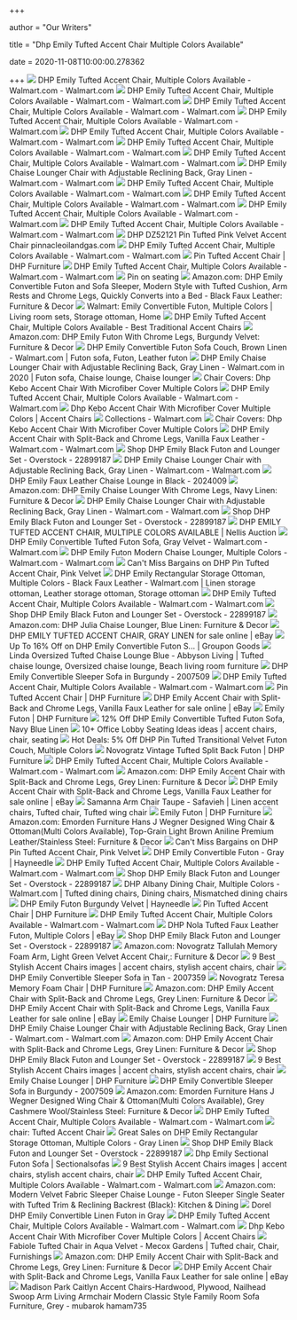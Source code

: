 +++
        
author = "Our Writers"
        
title = "Dhp Emily Tufted Accent Chair Multiple Colors Available"
        
date = 2020-11-08T10:00:00.278362
        
+++
[ ![](https://i5.walmartimages.com/asr/33b9e5b9-317a-4b04-b45b-8f242560ef72_1.de29a8c6e399d580186ed1a519ebafe7.jpeg)](https://i5.walmartimages.com/asr/33b9e5b9-317a-4b04-b45b-8f242560ef72_1.de29a8c6e399d580186ed1a519ebafe7.jpeg) DHP Emily Tufted Accent Chair, Multiple Colors Available - Walmart.com -  Walmart.com
[ ![](https://i5.walmartimages.com/asr/2d52d09a-aec6-4af7-b6ec-70f78163cfb3_1.8df267224bf0dad83aaf870c47a31d84.jpeg?odnWidth=450&odnHeight=450&odnBg=ffffff)](https://i5.walmartimages.com/asr/2d52d09a-aec6-4af7-b6ec-70f78163cfb3_1.8df267224bf0dad83aaf870c47a31d84.jpeg?odnWidth=450&odnHeight=450&odnBg=ffffff) DHP Emily Tufted Accent Chair, Multiple Colors Available - Walmart.com -  Walmart.com
[ ![](https://i5.walmartimages.com/asr/11e64f6c-ee44-403e-8c57-66135609c6fe_1.b24b7b3fac24ab45ed4e27c389138a8c.jpeg?odnWidth=612&odnHeight=612&odnBg=ffffff)](https://i5.walmartimages.com/asr/11e64f6c-ee44-403e-8c57-66135609c6fe_1.b24b7b3fac24ab45ed4e27c389138a8c.jpeg?odnWidth=612&odnHeight=612&odnBg=ffffff) DHP Emily Tufted Accent Chair, Multiple Colors Available - Walmart.com -  Walmart.com
[ ![](https://i5.walmartimages.com/asr/42ae27d1-b07f-4a2a-b76d-a1b1c52767d2_1.6c8e2fc4cc54d0cad27fc1779afae1c3.jpeg)](https://i5.walmartimages.com/asr/42ae27d1-b07f-4a2a-b76d-a1b1c52767d2_1.6c8e2fc4cc54d0cad27fc1779afae1c3.jpeg) DHP Emily Tufted Accent Chair, Multiple Colors Available - Walmart.com -  Walmart.com
[ ![](https://i5.walmartimages.com/asr/9932e3c5-c451-4053-abbc-f9c6c0893f49_1.12f111f7a596f643617d01a144a70719.jpeg)](https://i5.walmartimages.com/asr/9932e3c5-c451-4053-abbc-f9c6c0893f49_1.12f111f7a596f643617d01a144a70719.jpeg) DHP Emily Tufted Accent Chair, Multiple Colors Available - Walmart.com -  Walmart.com
[ ![](https://i5.walmartimages.com/asr/e14de7d5-4c8f-40bc-aafc-9735b84b97dd_1.e8dfc0e5f14bd2d56b13b35fb2d5796d.jpeg)](https://i5.walmartimages.com/asr/e14de7d5-4c8f-40bc-aafc-9735b84b97dd_1.e8dfc0e5f14bd2d56b13b35fb2d5796d.jpeg) DHP Emily Tufted Accent Chair, Multiple Colors Available - Walmart.com -  Walmart.com
[ ![](https://i5.walmartimages.com/asr/a9d20ec2-a72c-459f-940c-7901f2941838_1.c6b73b7fd2529a7e934177df670ad4bf.jpeg)](https://i5.walmartimages.com/asr/a9d20ec2-a72c-459f-940c-7901f2941838_1.c6b73b7fd2529a7e934177df670ad4bf.jpeg) DHP Emily Tufted Accent Chair, Multiple Colors Available - Walmart.com -  Walmart.com
[ ![](https://i5.walmartimages.com/asr/3d83d221-1204-4317-a048-e371f53a3f90_1.dddd8e371d7ceace5fb1efc1deaedf30.jpeg?odnWidth=612&odnHeight=612&odnBg=ffffff)](https://i5.walmartimages.com/asr/3d83d221-1204-4317-a048-e371f53a3f90_1.dddd8e371d7ceace5fb1efc1deaedf30.jpeg?odnWidth=612&odnHeight=612&odnBg=ffffff) DHP Emily Chaise Lounger Chair with Adjustable Reclining Back, Gray Linen -  Walmart.com - Walmart.com
[ ![](https://i5.walmartimages.com/asr/d05a548d-7fb2-436b-bcf4-8b57cd4d9e72_1.f4259e3ca1d4bb4c5b18039c3c9e1fff.jpeg)](https://i5.walmartimages.com/asr/d05a548d-7fb2-436b-bcf4-8b57cd4d9e72_1.f4259e3ca1d4bb4c5b18039c3c9e1fff.jpeg) DHP Emily Tufted Accent Chair, Multiple Colors Available - Walmart.com -  Walmart.com
[ ![](https://i5.walmartimages.com/asr/58eebf08-61d1-4aed-a05c-34abc391a585_1.713e244e5cd1dde58beced0ce390e81b.jpeg)](https://i5.walmartimages.com/asr/58eebf08-61d1-4aed-a05c-34abc391a585_1.713e244e5cd1dde58beced0ce390e81b.jpeg) DHP Emily Tufted Accent Chair, Multiple Colors Available - Walmart.com -  Walmart.com
[ ![](https://i5.walmartimages.com/dfw/6e29e393-fe56/k2-_fa2f80f6-f337-4ff7-b0e4-a25c222ddbf3.v1.jpg)](https://i5.walmartimages.com/dfw/6e29e393-fe56/k2-_fa2f80f6-f337-4ff7-b0e4-a25c222ddbf3.v1.jpg) DHP Emily Tufted Accent Chair, Multiple Colors Available - Walmart.com -  Walmart.com
[ ![](https://i5.walmartimages.com/asr/023031f8-42a5-412e-8595-9ed3a326586b_1.c6189133a1e6a5eebdceaea5303bf5e5.jpeg)](https://i5.walmartimages.com/asr/023031f8-42a5-412e-8595-9ed3a326586b_1.c6189133a1e6a5eebdceaea5303bf5e5.jpeg) DHP Emily Tufted Accent Chair, Multiple Colors Available - Walmart.com -  Walmart.com
[ ![](https://images.prod.meredith.com/product/9ab1b8c79f4625546f93c1f5c40d467d/1557461005820/l/dhp-emily-tufted-accent-chair-multiple-colors-available)](https://images.prod.meredith.com/product/9ab1b8c79f4625546f93c1f5c40d467d/1557461005820/l/dhp-emily-tufted-accent-chair-multiple-colors-available) DHP DZ52121 Pin Tufted Pink Velvet Accent Chair pinnacleoilandgas.com
[ ![](https://i5.walmartimages.com/asr/773b3b04-1f59-453c-a320-0e7c23465855_1.2854792119c6381fea5120a858ed8843.jpeg)](https://i5.walmartimages.com/asr/773b3b04-1f59-453c-a320-0e7c23465855_1.2854792119c6381fea5120a858ed8843.jpeg) DHP Emily Tufted Accent Chair, Multiple Colors Available - Walmart.com -  Walmart.com
[ ![](https://www.dhpfurniture.com/DHPFiles/ProductImages/2000_2000_58347_sourceimage.jpg)](https://www.dhpfurniture.com/DHPFiles/ProductImages/2000_2000_58347_sourceimage.jpg) Pin Tufted Accent Chair | DHP Furniture
[ ![](https://i5.walmartimages.com/asr/45619ad6-53c0-4136-8ead-4d34823add58_1.22964018e528d14d528a8d1c2d2bbfb2.jpeg)](https://i5.walmartimages.com/asr/45619ad6-53c0-4136-8ead-4d34823add58_1.22964018e528d14d528a8d1c2d2bbfb2.jpeg) DHP Emily Tufted Accent Chair, Multiple Colors Available - Walmart.com -  Walmart.com
[ ![](https://i.pinimg.com/originals/3b/e4/59/3be45978572f85ab943007fae1404c18.jpg)](https://i.pinimg.com/originals/3b/e4/59/3be45978572f85ab943007fae1404c18.jpg) Pin on seating
[ ![](https://images-na.ssl-images-amazon.com/images/I/81VDROU%2B-fL._AC_SL1500_.jpg)](https://images-na.ssl-images-amazon.com/images/I/81VDROU%2B-fL._AC_SL1500_.jpg) Amazon.com: DHP Emily Convertible Futon and Sofa Sleeper, Modern Style with  Tufted Cushion, Arm Rests and Chrome Legs, Quickly Converts into a Bed -  Black Faux Leather: Furniture & Decor
[ ![](https://i.pinimg.com/originals/18/9c/ff/189cff56ff7bb951e3f90a00e437eee4.jpg)](https://i.pinimg.com/originals/18/9c/ff/189cff56ff7bb951e3f90a00e437eee4.jpg) Walmart: Emily Convertible Futon, Multiple Colors | Living room sets,  Storage ottoman, Home
[ ![](https://i5.walmartimages.com/asr/25e63d0b-23d3-425f-941c-5ebdc48e48f5_1.fbca82e0459ace70ab548f6ca74fc753.jpeg?odnHeight=450&odnWidth=450&odnBg=FFFFFF)](https://i5.walmartimages.com/asr/25e63d0b-23d3-425f-941c-5ebdc48e48f5_1.fbca82e0459ace70ab548f6ca74fc753.jpeg?odnHeight=450&odnWidth=450&odnBg=FFFFFF) DHP Emily Tufted Accent Chair, Multiple Colors Available - Best Traditional Accent  Chairs
[ ![](https://images-na.ssl-images-amazon.com/images/I/61lMvVDKKmL._AC_SX522_.jpg)](https://images-na.ssl-images-amazon.com/images/I/61lMvVDKKmL._AC_SX522_.jpg) Amazon.com: DHP Emily Futon With Chrome Legs, Burgundy Velvet: Furniture &  Decor
[ ![](https://i.pinimg.com/474x/8a/f6/47/8af647a61e81fad90b1691aa2c19632e.jpg)](https://i.pinimg.com/474x/8a/f6/47/8af647a61e81fad90b1691aa2c19632e.jpg) DHP Emily Convertible Futon Sofa Couch, Brown Linen - Walmart.com | Futon  sofa, Futon, Leather futon
[ ![](https://i.pinimg.com/originals/e7/6a/a1/e76aa1eca1ea47bc82ed59254491c2f0.png)](https://i.pinimg.com/originals/e7/6a/a1/e76aa1eca1ea47bc82ed59254491c2f0.png) DHP Emily Chaise Lounger Chair with Adjustable Reclining Back, Gray Linen -  Walmart.com in 2020 | Futon sofa, Chaise lounge, Chaise lounger
[ ![](https://www.dhpfurniture.com/ChannelAdvisorFiles/ProductImages/2000_2000_3379_11766.jpg)](https://www.dhpfurniture.com/ChannelAdvisorFiles/ProductImages/2000_2000_3379_11766.jpg) Chair Covers: Dhp Kebo Accent Chair With Microfiber Cover Multiple Colors
[ ![](https://i5.walmartimages.com/asr/56a1c064-a9dd-402d-b77d-dd487d1b1cb8_1.ca0ac8e7ae8cbd82c20f5d2c47f2fd5e.jpeg)](https://i5.walmartimages.com/asr/56a1c064-a9dd-402d-b77d-dd487d1b1cb8_1.ca0ac8e7ae8cbd82c20f5d2c47f2fd5e.jpeg) DHP Emily Tufted Accent Chair, Multiple Colors Available - Walmart.com -  Walmart.com
[ ![](https://images.prod.meredith.com/product/8398d1ccdde712945ceba30be0fb5dc5/1533382157722/l/dhp-kebo-futon-couch-with-microfiber-cover-multiple-colors)](https://images.prod.meredith.com/product/8398d1ccdde712945ceba30be0fb5dc5/1533382157722/l/dhp-kebo-futon-couch-with-microfiber-cover-multiple-colors) Dhp Kebo Accent Chair With Microfiber Cover Multiple Colors | Accent Chairs
[ ![](https://i5.walmartimages.com/asr/1696cbb7-b2a3-47bb-b3aa-c3b2ec6e2025_1.fb8056d346739501001fffd9d1124a8c.jpeg?odnWidth=450&odnHeight=450&odnBg=ffffff)](https://i5.walmartimages.com/asr/1696cbb7-b2a3-47bb-b3aa-c3b2ec6e2025_1.fb8056d346739501001fffd9d1124a8c.jpeg?odnWidth=450&odnHeight=450&odnBg=ffffff) Collections - Walmart.com
[ ![](https://i5.walmartimages.com/asr/2631dfd0-c3bb-458c-8431-f9e72d675737_1.69f67466b855bbacf04e32b1996d96b3.jpeg?odnHeight=450&odnWidth=450&odnBg=FFFFFF)](https://i5.walmartimages.com/asr/2631dfd0-c3bb-458c-8431-f9e72d675737_1.69f67466b855bbacf04e32b1996d96b3.jpeg?odnHeight=450&odnWidth=450&odnBg=FFFFFF) Chair Covers: Dhp Kebo Accent Chair With Microfiber Cover Multiple Colors
[ ![](https://i5.walmartimages.com/asr/d95cd8e1-bcf4-42a1-9e7a-aea34e97e670_1.83ce9014a47f3ac5db0583a4388dd300.jpeg?odnWidth=612&odnHeight=612&odnBg=ffffff)](https://i5.walmartimages.com/asr/d95cd8e1-bcf4-42a1-9e7a-aea34e97e670_1.83ce9014a47f3ac5db0583a4388dd300.jpeg?odnWidth=612&odnHeight=612&odnBg=ffffff) DHP Emily Accent Chair with Split-Back and Chrome Legs, Vanilla Faux  Leather - Walmart.com - Walmart.com
[ ![](https://ak1.ostkcdn.com/images/products/22899187/DHP-Emily-Black-Futon-and-Lounger-Set-1358552d-a0f4-4936-b5be-429713abf3e3_600.jpg?impolicy=medium)](https://ak1.ostkcdn.com/images/products/22899187/DHP-Emily-Black-Futon-and-Lounger-Set-1358552d-a0f4-4936-b5be-429713abf3e3_600.jpg?impolicy=medium) Shop DHP Emily Black Futon and Lounger Set - Overstock - 22899187
[ ![](https://i5.walmartimages.com/asr/632b2998-5a0e-4fce-baf1-f7b293b3a1b6_1.322185ddf0b9b1f4157fd9efdb3ea35d.jpeg)](https://i5.walmartimages.com/asr/632b2998-5a0e-4fce-baf1-f7b293b3a1b6_1.322185ddf0b9b1f4157fd9efdb3ea35d.jpeg) DHP Emily Chaise Lounger Chair with Adjustable Reclining Back, Gray Linen -  Walmart.com - Walmart.com
[ ![](https://media.cymaxstores.com/Images/3834/1395254-1-L.jpg)](https://media.cymaxstores.com/Images/3834/1395254-1-L.jpg) DHP Emily Faux Leather Chaise Lounge in Black - 2024009
[ ![](https://images-na.ssl-images-amazon.com/images/I/81Vwam%2B16XL._AC_SX522_.jpg)](https://images-na.ssl-images-amazon.com/images/I/81Vwam%2B16XL._AC_SX522_.jpg) Amazon.com: DHP Emily Chaise Lounger With Chrome Legs, Navy Linen:  Furniture & Decor
[ ![](https://i5.walmartimages.com/asr/01425405-e56a-46b6-8e0f-a9a4c1322a80_1.7a1cc7d24e7cef771451bf422900b1df.jpeg)](https://i5.walmartimages.com/asr/01425405-e56a-46b6-8e0f-a9a4c1322a80_1.7a1cc7d24e7cef771451bf422900b1df.jpeg) DHP Emily Chaise Lounger Chair with Adjustable Reclining Back, Gray Linen -  Walmart.com - Walmart.com
[ ![](https://ak1.ostkcdn.com/images/products/22899187/DHP-Emily-Black-Futon-and-Lounger-Set-d9275a3d-515f-4f41-8f78-07d332d75f6c_600.jpg?impolicy=medium)](https://ak1.ostkcdn.com/images/products/22899187/DHP-Emily-Black-Futon-and-Lounger-Set-d9275a3d-515f-4f41-8f78-07d332d75f6c_600.jpg?impolicy=medium) Shop DHP Emily Black Futon and Lounger Set - Overstock - 22899187
[ ![](https://d3d4g4mcnd8edy.cloudfront.net/user_images2/712814_7626132.jpeg)](https://d3d4g4mcnd8edy.cloudfront.net/user_images2/712814_7626132.jpeg) DHP EMILY TUFTED ACCENT CHAIR, MULTIPLE COLORS AVAILABLE | Nellis Auction
[ ![](https://i5.walmartimages.com/asr/2c30cf06-f70c-41e3-9107-9e373b482f91_1.8657144d2e6842c8dcc4f87c44369741.jpeg)](https://i5.walmartimages.com/asr/2c30cf06-f70c-41e3-9107-9e373b482f91_1.8657144d2e6842c8dcc4f87c44369741.jpeg) DHP Emily Convertible Tufted Futon Sofa, Gray Velvet - Walmart.com -  Walmart.com
[ ![](https://i5.walmartimages.com/asr/d7bd4565-906f-400a-8e50-9645382b0c91_1.7cc3f3548da32463319738c1f6976178.jpeg?odnWidth=2000&odnHeight=2000&odnBg=ffffff)](https://i5.walmartimages.com/asr/d7bd4565-906f-400a-8e50-9645382b0c91_1.7cc3f3548da32463319738c1f6976178.jpeg?odnWidth=2000&odnHeight=2000&odnBg=ffffff) DHP Emily Futon Modern Chaise Lounger, Multiple Colors - Walmart.com -  Walmart.com
[ ![](https://images.prod.meredith.com/product/a1b97e49fe3d553dd12d8f173bc91948/1591696930516/l/dhp-pin-tufted-accent-chair-pink-velvet)](https://images.prod.meredith.com/product/a1b97e49fe3d553dd12d8f173bc91948/1591696930516/l/dhp-pin-tufted-accent-chair-pink-velvet) Can't Miss Bargains on DHP Pin Tufted Accent Chair, Pink Velvet
[ ![](https://i.pinimg.com/474x/1c/09/5d/1c095d6b8c3baa1fbc9b639012cf4077.jpg)](https://i.pinimg.com/474x/1c/09/5d/1c095d6b8c3baa1fbc9b639012cf4077.jpg) DHP Emily Rectangular Storage Ottoman, Multiple Colors - Black Faux Leather  - Walmart.com | Linen storage ottoman, Leather storage ottoman, Storage  ottoman
[ ![](https://i5.walmartimages.com/asr/23bc8768-7534-4075-9ffb-f6a3aaa347d9_1.3c2a7c74195ee0a357496fb6155a2ade.jpeg)](https://i5.walmartimages.com/asr/23bc8768-7534-4075-9ffb-f6a3aaa347d9_1.3c2a7c74195ee0a357496fb6155a2ade.jpeg) DHP Emily Tufted Accent Chair, Multiple Colors Available - Walmart.com -  Walmart.com
[ ![](https://ak1.ostkcdn.com/images/products/22899187/DHP-Emily-Black-Futon-and-Lounger-Set-93bd10a7-d08f-456d-8031-41fcd13bb36e_600.jpg?impolicy=medium)](https://ak1.ostkcdn.com/images/products/22899187/DHP-Emily-Black-Futon-and-Lounger-Set-93bd10a7-d08f-456d-8031-41fcd13bb36e_600.jpg?impolicy=medium) Shop DHP Emily Black Futon and Lounger Set - Overstock - 22899187
[ ![](https://images-na.ssl-images-amazon.com/images/I/81hDLN8VEpL._AC_SL1500_.jpg)](https://images-na.ssl-images-amazon.com/images/I/81hDLN8VEpL._AC_SL1500_.jpg) Amazon.com: DHP Julia Chaise Lounger, Blue Linen: Furniture & Decor
[ ![](https://i.ebayimg.com/images/g/mrYAAOSwjDZYhnnQ/s-l225.jpg)](https://i.ebayimg.com/images/g/mrYAAOSwjDZYhnnQ/s-l225.jpg) DHP EMILY TUFTED ACCENT CHAIR, GRAY LINEN for sale online | eBay
[ ![](https://img.grouponcdn.com/stores/2evArhjazUvsYr6dNBVD22oTdSuP/storesoi32290863-3333x2000/v1/sc600x600.jpg)](https://img.grouponcdn.com/stores/2evArhjazUvsYr6dNBVD22oTdSuP/storesoi32290863-3333x2000/v1/sc600x600.jpg) Up To 16% Off on DHP Emily Convertible Futon S... | Groupon Goods
[ ![](https://i.pinimg.com/474x/20/d0/b5/20d0b570ee86b26d212b306d322b05fb.jpg)](https://i.pinimg.com/474x/20/d0/b5/20d0b570ee86b26d212b306d322b05fb.jpg) Linda Oversized Tufted Chaise Lounge Blue - Abbyson Living | Tufted chaise  lounge, Oversized chaise lounge, Beach living room furniture
[ ![](https://media.cymaxstores.com/Images/3834/1631106-L.jpg)](https://media.cymaxstores.com/Images/3834/1631106-L.jpg) DHP Emily Convertible Sleeper Sofa in Burgundy - 2007509
[ ![](https://i5.walmartimages.com/dfw/6e29e393-c874/k2-_e0c7e76c-17b5-4997-971e-97eefd1d6682.v1.jpg)](https://i5.walmartimages.com/dfw/6e29e393-c874/k2-_e0c7e76c-17b5-4997-971e-97eefd1d6682.v1.jpg) DHP Emily Tufted Accent Chair, Multiple Colors Available - Walmart.com -  Walmart.com
[ ![](https://www.dhpfurniture.com/DHPFiles/ProductImages/2000_2000_58376_sourceimage.jpg)](https://www.dhpfurniture.com/DHPFiles/ProductImages/2000_2000_58376_sourceimage.jpg) Pin Tufted Accent Chair | DHP Furniture
[ ![](https://i.ebayimg.com/images/g/w2MAAOSwgn5fO9RJ/s-l225.jpg)](https://i.ebayimg.com/images/g/w2MAAOSwgn5fO9RJ/s-l225.jpg) DHP Emily Accent Chair with Split-Back and Chrome Legs, Vanilla Faux  Leather for sale online | eBay
[ ![](https://www.dhpfurniture.com/DHPFiles/ProductImages/2000_2000_45430_sourceimage.jpg)](https://www.dhpfurniture.com/DHPFiles/ProductImages/2000_2000_45430_sourceimage.jpg) Emily Futon | DHP Furniture
[ ![](https://images.prod.meredith.com/product/946bca63ca415be0c951636a436d0371/1572343407239/l/dhp-emily-convertible-futon-sofa-couch-multiple-finishes)](https://images.prod.meredith.com/product/946bca63ca415be0c951636a436d0371/1572343407239/l/dhp-emily-convertible-futon-sofa-couch-multiple-finishes) 12% Off DHP Emily Convertible Tufted Futon Sofa, Navy Blue Linen
[ ![](https://i.pinimg.com/236x/84/65/89/846589859ba0f103216db9824d7a7072.jpg)](https://i.pinimg.com/236x/84/65/89/846589859ba0f103216db9824d7a7072.jpg) 10+ Office Lobby Seating Ideas ideas | accent chairs, chair, seating
[ ![](https://images.prod.meredith.com/product/be6499fbfdf140b59dac27343d06903b/1572344509301/l/dhp-pin-tufted-transitional-velvet-futon-couch-multiple-colors)](https://images.prod.meredith.com/product/be6499fbfdf140b59dac27343d06903b/1572344509301/l/dhp-pin-tufted-transitional-velvet-futon-couch-multiple-colors) Hot Deals: 5% Off DHP Pin Tufted Transitional Velvet Futon Couch, Multiple  Colors
[ ![](https://www.dhpfurniture.com/DHPFiles/ProductImages/2000_2000_96364_sourceimage.jpg)](https://www.dhpfurniture.com/DHPFiles/ProductImages/2000_2000_96364_sourceimage.jpg) Novogratz Vintage Tufted Split Back Futon | DHP Furniture
[ ![](https://i5.walmartimages.com/asr/56a1c064-a9dd-402d-b77d-dd487d1b1cb8_1.ca0ac8e7ae8cbd82c20f5d2c47f2fd5e.jpeg?odnWidth=100&odnHeight=100&odnBg=ffffff)](https://i5.walmartimages.com/asr/56a1c064-a9dd-402d-b77d-dd487d1b1cb8_1.ca0ac8e7ae8cbd82c20f5d2c47f2fd5e.jpeg?odnWidth=100&odnHeight=100&odnBg=ffffff) DHP Emily Tufted Accent Chair, Multiple Colors Available - Walmart.com -  Walmart.com
[ ![](https://m.media-amazon.com/images/S/aplus-media/mg/a8f168d7-ad01-4788-8cc4-3dbc09be7f45._SR970,300_.jpg)](https://m.media-amazon.com/images/S/aplus-media/mg/a8f168d7-ad01-4788-8cc4-3dbc09be7f45._SR970,300_.jpg) Amazon.com: DHP Emily Accent Chair with Split-Back and Chrome Legs, Grey  Linen: Furniture & Decor
[ ![](https://i.ebayimg.com/images/g/9oYAAOSw9GNc~tDp/s-l225.jpg)](https://i.ebayimg.com/images/g/9oYAAOSw9GNc~tDp/s-l225.jpg) DHP Emily Accent Chair with Split-Back and Chrome Legs, Vanilla Faux  Leather for sale online | eBay
[ ![](https://i.pinimg.com/originals/3e/b9/df/3eb9df93bc060842b18fc1391f2f6aa4.jpg)](https://i.pinimg.com/originals/3e/b9/df/3eb9df93bc060842b18fc1391f2f6aa4.jpg) Samanna Arm Chair Taupe - Safavieh | Linen accent chairs, Tufted chair,  Tufted wing chair
[ ![](https://www.dhpfurniture.com/DHPFiles/ProductImages/2000_2000_45456_sourceimage.jpg)](https://www.dhpfurniture.com/DHPFiles/ProductImages/2000_2000_45456_sourceimage.jpg) Emily Futon | DHP Furniture
[ ![](https://images-na.ssl-images-amazon.com/images/I/61BGXHBivaL._AC_SL1181_.jpg)](https://images-na.ssl-images-amazon.com/images/I/61BGXHBivaL._AC_SL1181_.jpg) Amazon.com: Emorden Furniture Hans J Wegner Designed Wing Chair & Ottoman(Multi  Colors Available), Top-Grain Light Brown Aniline Premium Leather/Stainless  Steel: Furniture & Decor
[ ![](https://images.prod.meredith.com/product/d7502d8db162b55a04f27d48b23e8c58/1592604139190/m/dhp-pin-tufted-accent-chair-multiple-colors)](https://images.prod.meredith.com/product/d7502d8db162b55a04f27d48b23e8c58/1592604139190/m/dhp-pin-tufted-accent-chair-multiple-colors) Can't Miss Bargains on DHP Pin Tufted Accent Chair, Pink Velvet
[ ![](https://content.haycdn.com/mgen/master:AMW1079.jpg?is=654,654,0xffffff)](https://content.haycdn.com/mgen/master:AMW1079.jpg?is=654,654,0xffffff) DHP Emily Convertible Futon - Gray | Hayneedle
[ ![](https://i5.walmartimages.com/asr/ccf255ce-1d07-4de4-aa20-a1c140d1d9e0_1.2bf0d89f2a3f4749592f036292470294.jpeg)](https://i5.walmartimages.com/asr/ccf255ce-1d07-4de4-aa20-a1c140d1d9e0_1.2bf0d89f2a3f4749592f036292470294.jpeg) DHP Emily Tufted Accent Chair, Multiple Colors Available - Walmart.com -  Walmart.com
[ ![](https://ak1.ostkcdn.com/images/products/22899187/DHP-Emily-Black-Futon-and-Lounger-Set-5ee01921-a08f-41ca-8114-218f719b7feb_600.jpg?impolicy=medium)](https://ak1.ostkcdn.com/images/products/22899187/DHP-Emily-Black-Futon-and-Lounger-Set-5ee01921-a08f-41ca-8114-218f719b7feb_600.jpg?impolicy=medium) Shop DHP Emily Black Futon and Lounger Set - Overstock - 22899187
[ ![](https://i.pinimg.com/474x/e7/da/5d/e7da5da6f408addf046267286f49b570.jpg)](https://i.pinimg.com/474x/e7/da/5d/e7da5da6f408addf046267286f49b570.jpg) DHP Albany Dining Chair, Multiple Colors - Walmart.com | Tufted dining  chairs, Dining chairs, Mismatched dining chairs
[ ![](https://content.haycdn.com/mgen/master:AMW1148.jpg)](https://content.haycdn.com/mgen/master:AMW1148.jpg) DHP Emily Futon Burgundy Velvet | Hayneedle
[ ![](https://www.dhpfurniture.com/DHPFiles/ProductImages/2000_2000_58377_sourceimage.jpg)](https://www.dhpfurniture.com/DHPFiles/ProductImages/2000_2000_58377_sourceimage.jpg) Pin Tufted Accent Chair | DHP Furniture
[ ![](https://i5.walmartimages.com/dfw/6e29e393-9003/k2-_a0fda4e0-b59f-4629-a511-dc23fd65bdd7.v1.jpg)](https://i5.walmartimages.com/dfw/6e29e393-9003/k2-_a0fda4e0-b59f-4629-a511-dc23fd65bdd7.v1.jpg) DHP Emily Tufted Accent Chair, Multiple Colors Available - Walmart.com -  Walmart.com
[ ![](https://cdn.shoppers-bay.com/img/909005de6e9b59b176a65e476cb332ec.jpeg)](https://cdn.shoppers-bay.com/img/909005de6e9b59b176a65e476cb332ec.jpeg) DHP Nola Tufted Faux Leather Futon, Multiple Colors | eBay
[ ![](https://ak1.ostkcdn.com/images/products/22899187/DHP-Emily-Black-Futon-and-Lounger-Set-4562d5a9-ab45-433f-9a46-ad546f28a10d_600.jpg?impolicy=medium)](https://ak1.ostkcdn.com/images/products/22899187/DHP-Emily-Black-Futon-and-Lounger-Set-4562d5a9-ab45-433f-9a46-ad546f28a10d_600.jpg?impolicy=medium) Shop DHP Emily Black Futon and Lounger Set - Overstock - 22899187
[ ![](https://images-na.ssl-images-amazon.com/images/I/91PuFV8h-7L._AC_SX522_.jpg)](https://images-na.ssl-images-amazon.com/images/I/91PuFV8h-7L._AC_SX522_.jpg) Amazon.com: Novogratz Tallulah Memory Foam Arm, Light Green Velvet Accent  Chair,: Furniture & Decor
[ ![](https://i.pinimg.com/236x/8e/99/d9/8e99d9bd6cbc966a8e77bb8d877c55a5--upholstered-dining-chairs-dining-room-chairs.jpg)](https://i.pinimg.com/236x/8e/99/d9/8e99d9bd6cbc966a8e77bb8d877c55a5--upholstered-dining-chairs-dining-room-chairs.jpg) 9 Best Stylish Accent Chairs images | accent chairs, stylish accent chairs,  chair
[ ![](https://media.cymaxstores.com/Images/3834/1631105-7-L.jpg)](https://media.cymaxstores.com/Images/3834/1631105-7-L.jpg) DHP Emily Convertible Sleeper Sofa in Tan - 2007359
[ ![](https://www.dhpfurniture.com/DHPFiles/ProductImages/2000_2000_69462_sourceimage.jpg)](https://www.dhpfurniture.com/DHPFiles/ProductImages/2000_2000_69462_sourceimage.jpg) Novogratz Teresa Memory Foam Chair | DHP Furniture
[ ![](https://m.media-amazon.com/images/S/aplus-media/mg/af3a3df8-d0ae-4b7f-97bc-1c7720709949._SR970,300_.jpg)](https://m.media-amazon.com/images/S/aplus-media/mg/af3a3df8-d0ae-4b7f-97bc-1c7720709949._SR970,300_.jpg) Amazon.com: DHP Emily Accent Chair with Split-Back and Chrome Legs, Grey  Linen: Furniture & Decor
[ ![](https://i.ebayimg.com/images/g/m-gAAOSwxs1eL4qk/s-l225.jpg)](https://i.ebayimg.com/images/g/m-gAAOSwxs1eL4qk/s-l225.jpg) DHP Emily Accent Chair with Split-Back and Chrome Legs, Vanilla Faux  Leather for sale online | eBay
[ ![](https://www.dhpfurniture.com/DHPFiles/ProductImages/2000_2000_27811_sourceimage.jpg)](https://www.dhpfurniture.com/DHPFiles/ProductImages/2000_2000_27811_sourceimage.jpg) Emily Chaise Lounger | DHP Furniture
[ ![](https://i5.walmartimages.com/asr/644878a5-772b-47d5-896e-64fe269ddfc8_1.7a8423135b51f350d49a52b839d69cc4.jpeg)](https://i5.walmartimages.com/asr/644878a5-772b-47d5-896e-64fe269ddfc8_1.7a8423135b51f350d49a52b839d69cc4.jpeg) DHP Emily Chaise Lounger Chair with Adjustable Reclining Back, Gray Linen -  Walmart.com - Walmart.com
[ ![](https://m.media-amazon.com/images/S/aplus-media/mg/49745cd7-8b43-4c46-b3d4-c1c75eba8913._SR970,300_.jpg)](https://m.media-amazon.com/images/S/aplus-media/mg/49745cd7-8b43-4c46-b3d4-c1c75eba8913._SR970,300_.jpg) Amazon.com: DHP Emily Accent Chair with Split-Back and Chrome Legs, Grey  Linen: Furniture & Decor
[ ![](https://ak1.ostkcdn.com/images/products/22899187/DHP-Emily-Black-Futon-and-Lounger-Set-ad4e2412-1425-4b36-b5d5-a2f506b693b9_600.jpg?impolicy=medium)](https://ak1.ostkcdn.com/images/products/22899187/DHP-Emily-Black-Futon-and-Lounger-Set-ad4e2412-1425-4b36-b5d5-a2f506b693b9_600.jpg?impolicy=medium) Shop DHP Emily Black Futon and Lounger Set - Overstock - 22899187
[ ![](https://i.pinimg.com/236x/2b/83/04/2b83047b2ffbcea4984beda16980612c--slipper-chairs-side-chairs.jpg)](https://i.pinimg.com/236x/2b/83/04/2b83047b2ffbcea4984beda16980612c--slipper-chairs-side-chairs.jpg) 9 Best Stylish Accent Chairs images | accent chairs, stylish accent chairs,  chair
[ ![](https://www.dhpfurniture.com/DHPFiles/ProductImages/2000_2000_11777_sourceimage.jpg)](https://www.dhpfurniture.com/DHPFiles/ProductImages/2000_2000_11777_sourceimage.jpg) Emily Chaise Lounger | DHP Furniture
[ ![](https://media.cymaxstores.com/Images/3834/1631106-3-L.jpg)](https://media.cymaxstores.com/Images/3834/1631106-3-L.jpg) DHP Emily Convertible Sleeper Sofa in Burgundy - 2007509
[ ![](https://images-na.ssl-images-amazon.com/images/I/61QALcZaGVL._AC_SX522_.jpg)](https://images-na.ssl-images-amazon.com/images/I/61QALcZaGVL._AC_SX522_.jpg) Amazon.com: Emorden Furniture Hans J Wegner Designed Wing Chair & Ottoman(Multi  Colors Available), Grey Cashmere Wool/Stainless Steel: Furniture & Decor
[ ![](https://i5.walmartimages.com/asr/19337926-ff0c-4fdd-939a-fafb3310e7b8_1.d26085a4f37e4cf12a1e81ec8df89548.png)](https://i5.walmartimages.com/asr/19337926-ff0c-4fdd-939a-fafb3310e7b8_1.d26085a4f37e4cf12a1e81ec8df89548.png) DHP Emily Tufted Accent Chair, Multiple Colors Available - Walmart.com -  Walmart.com
[ ![](https://i5.walmartimages.com/asr/3d49b3ce-97fe-438c-bd53-5867b868c24b_1.1898d643abc26bdf19b43188f521abb3.jpeg?odnHeight=450&odnWidth=450&odnBg=FFFFFF)](https://i5.walmartimages.com/asr/3d49b3ce-97fe-438c-bd53-5867b868c24b_1.1898d643abc26bdf19b43188f521abb3.jpeg?odnHeight=450&odnWidth=450&odnBg=FFFFFF) chair: Tufted Accent Chair
[ ![](https://images.prod.meredith.com/product/9c868403b5f341f1860bdb84a64a64c4/1588996828891/l/dhp-emily-rectangular-storage-ottoman-multiple-colors-gray-linen)](https://images.prod.meredith.com/product/9c868403b5f341f1860bdb84a64a64c4/1588996828891/l/dhp-emily-rectangular-storage-ottoman-multiple-colors-gray-linen) Great Sales on DHP Emily Rectangular Storage Ottoman, Multiple Colors -  Gray Linen
[ ![](https://ak1.ostkcdn.com/images/products/22899187/DHP-Emily-Black-Futon-and-Lounger-Set-4c6f8177-37bf-4f43-b19a-adf6719efb74_600.jpg?impolicy=medium)](https://ak1.ostkcdn.com/images/products/22899187/DHP-Emily-Black-Futon-and-Lounger-Set-4c6f8177-37bf-4f43-b19a-adf6719efb74_600.jpg?impolicy=medium) Shop DHP Emily Black Futon and Lounger Set - Overstock - 22899187
[ ![](https://images.sectionalsofas.biz/l-m/dak-durablend-5-piece-sectional-sofa-22700-v-184640909.jpg)](https://images.sectionalsofas.biz/l-m/dak-durablend-5-piece-sectional-sofa-22700-v-184640909.jpg) Dhp Emily Sectional Futon Sofa | Sectionalsofas
[ ![](https://i.pinimg.com/236x/b1/4c/4f/b14c4f04f46344232fd1aa36e0f6356b--accent-chairs-arm-chairs.jpg)](https://i.pinimg.com/236x/b1/4c/4f/b14c4f04f46344232fd1aa36e0f6356b--accent-chairs-arm-chairs.jpg) 9 Best Stylish Accent Chairs images | accent chairs, stylish accent chairs,  chair
[ ![](https://i5.walmartimages.com/dfw/6e29e393-dcb3/k2-_9eb61672-dcad-450f-a68f-edd5b7c43c4c.v1.jpg)](https://i5.walmartimages.com/dfw/6e29e393-dcb3/k2-_9eb61672-dcad-450f-a68f-edd5b7c43c4c.v1.jpg) DHP Emily Tufted Accent Chair, Multiple Colors Available - Walmart.com -  Walmart.com
[ ![](https://images-na.ssl-images-amazon.com/images/I/91aco8bkhGL._AC_SL1500_.jpg)](https://images-na.ssl-images-amazon.com/images/I/91aco8bkhGL._AC_SL1500_.jpg) Amazon.com: Modern Velvet Fabric Sleeper Chaise Lounge - Futon Sleeper  Single Seater with Tufted Trim & Reclining Backrest (Black): Kitchen &  Dining
[ ![](https://c.shld.net/rpx/i/s/pi/mp/5107/prod_12292159108?src=http%3A%2F%2Fmedia.cymaxstores.com%2Fimages%2F3834%2F498868-L.jpg&d=219dbc882c01e2b4dbbb1eb53da590ce1dfaaaaf&hei=333&wid=333&op_sharpen=1)](https://c.shld.net/rpx/i/s/pi/mp/5107/prod_12292159108?src=http%3A%2F%2Fmedia.cymaxstores.com%2Fimages%2F3834%2F498868-L.jpg&d=219dbc882c01e2b4dbbb1eb53da590ce1dfaaaaf&hei=333&wid=333&op_sharpen=1) Dorel DHP Emily Convertible Linen Futon in Gray
[ ![](https://i5.walmartimages.com/asr/2fb2482b-93bf-4451-b554-5fa92b429e6e_1.aed5e3c3e02a0c4783f7e4c2b1ac522f.jpeg?odnWidth=450&odnHeight=450&odnBg=ffffff)](https://i5.walmartimages.com/asr/2fb2482b-93bf-4451-b554-5fa92b429e6e_1.aed5e3c3e02a0c4783f7e4c2b1ac522f.jpeg?odnWidth=450&odnHeight=450&odnBg=ffffff) DHP Emily Tufted Accent Chair, Multiple Colors Available - Walmart.com -  Walmart.com
[ ![](https://i0.wp.com/img1.etsystatic.com/122/0/8745127/il_fullxfull.1000227963_hvmh.jpg?w=600)](https://i0.wp.com/img1.etsystatic.com/122/0/8745127/il_fullxfull.1000227963_hvmh.jpg?w=600) Dhp Kebo Accent Chair With Microfiber Cover Multiple Colors | Accent Chairs
[ ![](https://i.pinimg.com/originals/38/91/00/3891008b83b5cfe39a193fdea94d25b9.jpg)](https://i.pinimg.com/originals/38/91/00/3891008b83b5cfe39a193fdea94d25b9.jpg) Fabiole Tufted Chair in Aqua Velvet - Mecox Gardens | Tufted chair, Chair,  Furnishings
[ ![](https://images-na.ssl-images-amazon.com/images/I/81EAmQbCUVL._AC_UL160_SR160,160_.jpg)](https://images-na.ssl-images-amazon.com/images/I/81EAmQbCUVL._AC_UL160_SR160,160_.jpg) Amazon.com: DHP Emily Accent Chair with Split-Back and Chrome Legs, Grey  Linen: Furniture & Decor
[ ![](https://i.ebayimg.com/images/g/rw8AAOSwcylfO9RJ/s-l225.jpg)](https://i.ebayimg.com/images/g/rw8AAOSwcylfO9RJ/s-l225.jpg) DHP Emily Accent Chair with Split-Back and Chrome Legs, Vanilla Faux  Leather for sale online | eBay
[ ![](https://images-na.ssl-images-amazon.com/images/I/812pClw--lL._AC_SX466_.jpg)](https://images-na.ssl-images-amazon.com/images/I/812pClw--lL._AC_SX466_.jpg) Madison Park Caitlyn Accent Chairs-Hardwood, Plywood, Nailhead Swoop Arm  Living Armchair Modern Classic Style Family Room Sofa Furniture, Grey -  mubarok hamam735
